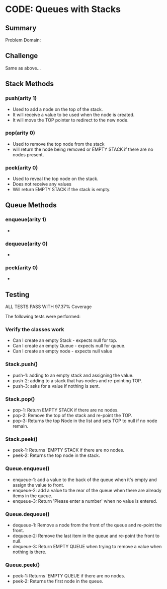 # CODE: Queues with Stacks

## Summary
Problem Domain: 




## Challenge
Same as above...

## Stack Methods

### push(arity 1)
* Used to add a node on the top of the stack.
* It will receive a value to be used when the node is created.
* It will move the TOP pointer to redirect to the new node.

### pop(arity 0)
* Used to remove the top node from the stack
* will return the node being removed or EMPTY STACK if there are no nodes present.

### peek(arity 0)
* Used to reveal the top node on the stack.
* Does not receive any values
* Will return EMPTY STACK if the stack is empty.

## Queue Methods

### enqueue(arity 1)
*  

### dequeue(arity 0)
*  

### peek(arity 0)
*  

## Testing
ALL TESTS PASS WITH 97.37% Coverage

The following tests were performed:

### Verify the classes work
* Can I create an empty Stack - expects null for top.
* Can I create an empty Queue - expects null for queue.
* Can I create an empty node - expects null value

### Stack.push()
* push-1: adding to an empty stack and assigning the value.
* push-2: adding to a stack that has nodes and re-pointing TOP.
* push-3: asks for a value if nothing is sent.

### Stack.pop()
* pop-1: Return EMPTY STACK if there are no nodes.
* pop-2: Remove the top of the stack and re-point the TOP.
* pop-3: Returns the top Node in the list and sets TOP to null if no node remain.

### Stack.peek()
* peek-1: Returns 'EMPTY STACK if there are no nodes.
* peek-2: Returns the top node in the stack.

### Queue.enqueue()
* enqueue-1: add a value to the back of the queue when it's empty and assign the value to front.
* enqueue-2: add a value to the rear of the queue when there are already items in the queue.
* enqueue-3: Return 'Please enter a number' when no value is entered.

### Queue.dequeue()
* dequeue-1: Remove a node from the front of the queue and re-point the front.
* dequeue-2: Remove the last item in the queue and re-point the front to null.
* dequeue-3: Return EMPTY QUEUE when trying to remove a value when nothing is there.

### Queue.peek()
* peek-1: Returns 'EMPTY QUEUE if there are no nodes.
* peek-2: Returns the first node in the queue.